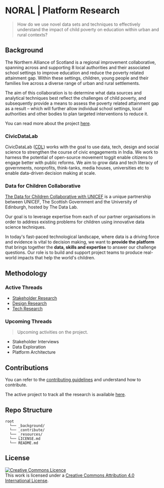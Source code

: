 # NORAL | Platform Research

> How do we use novel data sets and techniques to effectively understand the impact of child poverty on education within urban and rural contexts?

## Background

The Northern Alliance of Scotland is a regional improvement collaborative, spanning across and supporting 8 local authorities and their associated school settings to improve education and reduce the poverty related attainment gap. Within these settings, children, young people and their families live across a diverse range of urban and rural settlements.

The aim of this collaboration is to determine what data sources and analytical techniques best reflect the challenges of child poverty, and subsequently provide a means to assess the poverty related attainment gap as a result – which will further allow individual school settings, local authorities and other bodies to plan targeted interventions to reduce it.

You can read more about the project [here](_background/project.md).

### CivicDataLab

CivicDataLab ([CDL](https://civicdatalab.in/)) works with the goal to use data, tech, design and social science to strengthen the course of civic engagements in India. We work to harness the potential of open-source movement toggit enable citizens to engage better with public reforms. We aim to grow data and tech literacy of governments, nonprofits, think-tanks, media houses, universities etc to enable data-driven decision making at scale.

### Data for Children Collaborative

[The Data for Children Collaborative with UNICEF](https://www.dataforchildrencollaborative.com/) is a unique partnership between UNICEF, The Scottish Government and the University of Edinburgh, hosted by The Data Lab. 

Our goal is to leverage expertise from each of our partner organisations in order to address existing problems for children using innovative data science techniques. 

In today's fast-paced technological landscape, where data is a driving force and evidence is vital to decision making, we want to **provide the platform** that brings together the **data, skills and expertise** to answer our challenge questions. Our role is to build and support project teams to produce real-world impacts that help the world's children. 

## Methodology

### Active Threads

- [Stakeholder Research](https://github.com/The-Data-for-Children-Collaborative/noral-user-research)
- [Design Research](https://github.com/The-Data-for-Children-Collaborative/noral-design-research)
- [Tech Research](https://github.com/The-Data-for-Children-Collaborative/noral-tech-research)

### Upcoming Threads
> Upcoming activities on the project.

- Stakeholder Interviews
- Data Exploration
- Platform Architecture

## Contributions

You can refer to the [contributing guidelines](_contribute/CONTRIBUTING.md) and understand how to contribute.

The active project to track all the research is available [here](https://github.com/orgs/The-Data-for-Children-Collaborative/projects/1).

## Repo Structure

```
root
  └── _background/
  └── _contribute/
  └── _resources/
  └── LICENSE.md
  └── README.md
```

## License

<a rel="license" href="http://creativecommons.org/licenses/by/4.0/"><img alt="Creative Commons Licence" style="border-width:0" src="https://i.creativecommons.org/l/by/4.0/88x31.png" /></a><br />This work is licensed under a <a rel="license" href="http://creativecommons.org/licenses/by/4.0/">Creative Commons Attribution 4.0 International License</a>.
